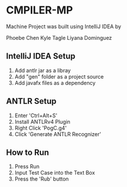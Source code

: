 # CMPILER-MP
Machine Project was built using IntelliJ IDEA by

Phoebe Chen
Kyle Tagle
Liyana Dominguez

## IntelliJ IDEA Setup
1. Add antlr jar as a libray
2. Add "gen" folder as a project source
3. Add javafx files as a dependency

## ANTLR Setup
1. Enter 'Ctrl+Alt+S'
2. Install ANTLRv4 Plugin
3. Right Click 'PogC.g4'
4. Click 'Generate ANTLR Recognizer'

## How to Run
1. Press Run
2. Input Test Case into the Text Box
3. Press the 'Rub' button
